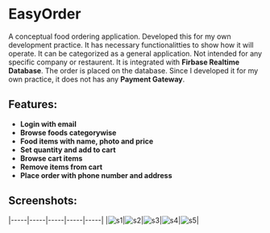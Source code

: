 # EasyOrder
A conceptual food ordering application. Developed this for my own development practice. It has necessary functionalitties to show how it will operate. It can be categorized as a general application. Not intended for any specific company or restaurent. It is integrated with **Firbase Realtime Database**. The order is placed on the database. Since I developed it for my own practice, it does not has any **Payment Gateway**.

## Features:
* **Login with email**
* **Browse foods categorywise**
* **Food items with name, photo and price**
* **Set quantity and add to cart**
* **Browse cart items**
* **Remove items from cart**
* **Place order with phone number and address**

## Screenshots:
|-----|-----|-----|-----|-----|
|![s1](/Snapshots/Screenshot_2019-09-02-15-16-51-591_com.res.easyorder.png)|![s2](/Snapshots/Screenshot_2019-09-02-15-16-58-374_com.res.easyorder.png)|![s3](/Snapshots/Screenshot_2019-09-02-15-17-02-965_com.res.easyorder.png)|![s4](/Snapshots/Screenshot_2019-09-02-15-17-42-671_com.res.easyorder.png)|![s5](/Snapshots/Screenshot_2019-09-02-15-18-16-871_com.res.easyorder.png)|
